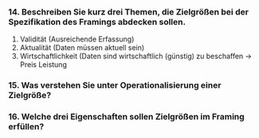 ### 14. Beschreiben Sie kurz drei Themen, die Zielgrößen bei der Spezifikation des Framings abdecken sollen.
1) Validität (Ausreichende Erfassung)
2) Aktualität (Daten müssen aktuell sein)
3) Wirtschaftlichkeit (Daten sind wirtschaftlich (günstig) zu beschaffen -> Preis Leistung



### 15. Was verstehen Sie unter Operationalisierung einer Zielgröße?

### 16. Welche drei Eigenschaften sollen Zielgrößen im Framing erfüllen?